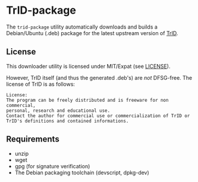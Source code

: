 # TrID-package

The `trid-package` utility automatically downloads and builds a Debian/Ubuntu (.deb) package for the latest upstream version of [TrID](http://mark0.net/soft-trid-e.html).

## License

This downloader utility is licensed under MIT/Expat (see [LICENSE](LICENSE)).

However, TrID itself (and thus the generated .deb's) are *not* DFSG-free. The license of TrID is as follows:

```
License:
The program can be freely distributed and is freeware for non commercial,
personal, research and educational use.
Contact the author for commercial use or commercialization of TrID or
TrID's definitions and contained informations.
```

## Requirements

- unzip
- wget
- gpg (for signature verification)
- The Debian packaging toolchain (devscript, dpkg-dev)

